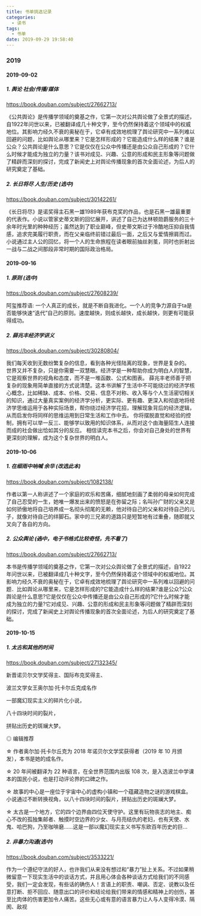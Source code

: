 ```yaml
---
title: 书单挑选记录
categories:
  - 读书
tags:
  - 书单
date: 2019-09-29 19:58:40
---
```


### 2019

#### 2019-09-02

##### 1. 舆论  社会/传播/媒体

https://book.douban.com/subject/27662713/

《公共舆论》是传播学领域的奠基之作，它第一次对公共舆论做了全景式的描述，自1922年问世以来，已被翻译成几十种文字，至今仍然保持着这个领域中的权威地位。其影响力经久不衰的奥秘在于，它卓有成效地梳理了舆论研究中一系列难以回避的问题，比如舆论从哪里来？它是怎样形成的？它能造成什么样的结果？谁是公众？公共舆论是什么意思？它是仅仅在公众中传播还是由公众自己形成的？它什么时候才能成为独立的力量？该书对成见、兴趣、公意的形成和民主形象等问题做了精辟而深刻的探讨，完成了新闻史上对舆论传播现象的首次全面论述，为后人的研究奠定了基础。


##### 2. 长日将尽  人生/历史 (选中)

https://book.douban.com/subject/30142261/

《长日将尽》是诺奖得主石黑一雄1989年获布克奖的作品，也是石黑一雄最重要的代表作。小说以管家史蒂文斯的回忆展开，讲述了自己为达林顿勋爵服务的三十余年时光里的种种经历；虽然达到了职业巅峰，但史蒂文斯过于冷酷地压抑自我情感，追求完美履行职责，而在父亲临终前错过最后一面，之后又与爱情擦肩而过。小说通过主人公的回忆，将一个人的生命旅程在读者眼前抽丝剥茧，同时也折射出一战与二战之间那段非常时期的国际政治格局。


#### 2019-09-16

##### 1. 原则 (选中)

https://book.douban.com/subject/27608239/

阿玺推荐语: 一个人真正的成长，就是不断自我进化。一个人的竞争力源自于ta是否能够快速“迭代”自己的原则。速度越快，则成长越快，成长越快，则更有可能获得成功。

##### 2. 薛兆丰经济学讲义

https://book.douban.com/subject/30280804/

我们每天收到无数纷繁复杂的信息，看到各种光怪陆离的现象，世界是复杂的。
世界又并不复杂，只是你需要一双慧眼。经济学是一种帮助你成为明白人的智慧，它是观察世界的视角和态度，而不是一堆函数、公式和图表。
薛兆丰老师善于把复杂的现象用简单直接的方式说清楚。这本书讲解了生活中不可能绕过的经济学核心概念，比如稀缺、成本、价格、交易、信息不对称、收入等与个人生活密切相关的知识，通过大量真实案例的经济学分析，更实际、更有趣、更深入和彻底地将经济学思维运用于各种实际场景，帮你绕过经济学花招，理解现象背后的经济逻辑，从而启发你将同样的思维运用到日常生活和工作中去。
你将摆脱直觉和经验的控制，拥有可以举一反三、能够学以致用的知识体系，从而对这个由海量陌生人连接而成的社会做出恰如其分的反应。
相信读完本书之后，你会对自己身处的世界有更深刻的理解，成为这个复杂世界的明白人。

#### 2019-10-06

##### 1. 在细雨中呐喊 余华 (改选此本)

https://book.douban.com/subject/1082138/

作者以第一人称讲述了一个家庭的欢乐和苦痛，细腻地刻画了柔弱的母亲如何完成了自己忍受的一生，她唯一爆发出来的愤怒是在弥留之际；名叫孙广财的父亲又是如何骄傲地将自己培养成一名彻头彻尾的无赖，他对待自己的父亲和对待自己的儿子，就像对待自己的绊脚石。家中的三兄弟的道路只是短暂地有过重叠，随即就又叉向了各自的方向。

##### 2. 公众舆论 (~~选中~~，电子书格式比较奇怪，先不看了)

https://book.douban.com/subject/27662713/

本书是传播学领域的奠基之作，它第一次对公众舆论做了全景式的描述，自1922年问世以来，已被翻译成几十种文字，至今仍然保持着这个领域中的权威地位。其影响力经久不衰的奥秘在于，它卓有成效地梳理了舆论研究中一系列难以回避的问题．比如舆论从哪里来，它是怎样形成的?它能造成什么样的结果?谁是公众?公众舆论是什么意思?它是仅仅在公众中传播还是由公众自己形成的?它什么时候才能成为独立的力量?它对成见、兴趣、公意的形成和民主形象等问题做了精辟而深刻的探讨，完成了新闻史上对舆论传播现象的首次全面论述，为后人的研究奠定了基础。


#### 2019-10-15

##### 1. 太古和其他的时间

https://book.douban.com/subject/27132345/

新晋诺贝尔文学奖得主、国际布克奖得主、

波兰文学女王奥尔加·托卡尔丘克成名作

一部魔幻现实主义的碎片化小说，

八十四块时间的裂片，

拼贴出历史的斑斓大梦。

◎ 编辑推荐

☆ 作者奥尔加·托卡尔丘克为 2018 年诺贝尔文学奖获得者（2019 年 10 月颁发），本书是她的成名作。

☆ 20 年间被翻译为 22 种语言，在全世界范围内出版 108 次，是入选波兰中学课本的国民小说，也是打动评论界的口碑之作。

☆ 故事的中心是一座位于宇宙中心的虚构小镇和一个蕴藏造物之谜的游戏棋盒。小说通过不断转换视角，以八十四块时间的裂片，拼贴出历史的斑斓大梦。

☆ 太古是一个地方，它的四个边界由四位天使守护。这里有玩物丧志的地主、痴心不改的孤独集邮者、触摸时空边界的少女、与月亮结仇的老妇，也有天使、水鬼、哈巴狗，乃至咖啡磨……这是一部以魔幻现实主义书写东欧百年历史的巨...

##### 2. 非暴力沟通(选中)

https://book.douban.com/subject/3533221/

作为一个遵纪守法的好人，也许我们从来没有想过和“暴力”扯上关系。不过如果稍微留意一下现实生活中的谈话方式，并且用心体会各种谈话方式给我们的不同感受，我们一定会发现，有些话的确伤人！言语上的职责、嘲讽、否定、说教以及任意打断、拒不回应、随意出口的评价和结论给我们带来的情感和精神上的创伤，甚至比肉体的伤害更加令人痛苦。这些无心或有意的语言暴力让人与人变得冷漠、隔阂、敌视



